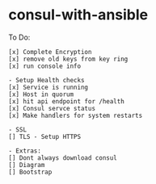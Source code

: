 # consul-with-ansible

To Do:

    [x] Complete Encryption
    [x] remove old keys from key ring
    [x] run console info 

    - Setup Health checks
    [x] Service is running
    [x] Host in quorum
    [x] hit api endpoint for /health
    [x] Consul servce status
    [x] Make handlers for system restarts

    - SSL
    [] TLS - Setup HTTPS

    - Extras:
    [] Dont always download consul
    [] Diagram
    [] Bootstrap 
